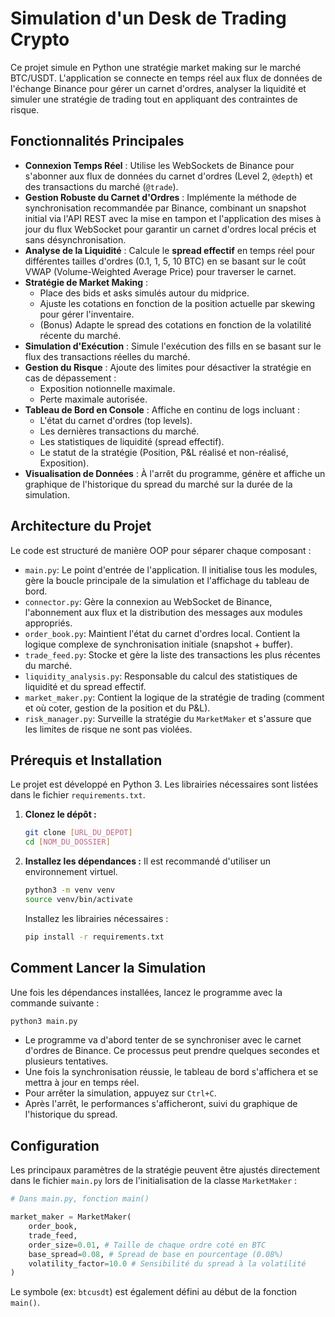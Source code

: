 # Simulation d'un Desk de Trading Crypto

Ce projet simule en Python une stratégie market making sur le marché BTC/USDT. L'application se connecte en temps réel aux flux de données de l'échange Binance pour gérer un carnet d'ordres, analyser la liquidité et simuler une stratégie de trading tout en appliquant des contraintes de risque.

## Fonctionnalités Principales

-   **Connexion Temps Réel** : Utilise les WebSockets de Binance pour s'abonner aux flux de données du carnet d'ordres (Level 2, `@depth`) et des transactions du marché (`@trade`).
-   **Gestion Robuste du Carnet d'Ordres** : Implémente la méthode de synchronisation recommandée par Binance, combinant un snapshot initial via l'API REST avec la mise en tampon et l'application des mises à jour du flux WebSocket pour garantir un carnet d'ordres local précis et sans désynchronisation.
-   **Analyse de la Liquidité** : Calcule le **spread effectif** en temps réel pour différentes tailles d'ordres (0.1, 1, 5, 10 BTC) en se basant sur le coût VWAP (Volume-Weighted Average Price) pour traverser le carnet.
-   **Stratégie de Market Making** :
    -   Place des bids et asks simulés autour du midprice.
    -   Ajuste les cotations en fonction de la position actuelle par skewing pour gérer l'inventaire.
    -   (Bonus) Adapte le spread des cotations en fonction de la volatilité récente du marché.
-   **Simulation d'Exécution** : Simule l'exécution des fills en se basant sur le flux des transactions réelles du marché.
-   **Gestion du Risque** : Ajoute des limites pour désactiver la stratégie en cas de dépassement :
    -   Exposition notionnelle maximale.
    -   Perte maximale autorisée.
-   **Tableau de Bord en Console** : Affiche en continu de logs incluant :
    -   L'état du carnet d'ordres (top levels).
    -   Les dernières transactions du marché.
    -   Les statistiques de liquidité (spread effectif).
    -   Le statut de la stratégie (Position, P&L réalisé et non-réalisé, Exposition).
-   **Visualisation de Données** : À l'arrêt du programme, génère et affiche un graphique de l'historique du spread du marché sur la durée de la simulation.

## Architecture du Projet

Le code est structuré de manière OOP pour séparer chaque composant :

-   `main.py`: Le point d'entrée de l'application. Il initialise tous les modules, gère la boucle principale de la simulation et l'affichage du tableau de bord.
-   `connector.py`: Gère la connexion au WebSocket de Binance, l'abonnement aux flux et la distribution des messages aux modules appropriés.
-   `order_book.py`: Maintient l'état du carnet d'ordres local. Contient la logique complexe de synchronisation initiale (snapshot + buffer).
-   `trade_feed.py`: Stocke et gère la liste des transactions les plus récentes du marché.
-   `liquidity_analysis.py`: Responsable du calcul des statistiques de liquidité et du spread effectif.
-   `market_maker.py`: Contient la logique de la stratégie de trading (comment et où coter, gestion de la position et du P&L).
-   `risk_manager.py`: Surveille la stratégie du `MarketMaker` et s'assure que les limites de risque ne sont pas violées.

## Prérequis et Installation

Le projet est développé en Python 3. Les librairies nécessaires sont listées dans le fichier `requirements.txt`.

1.  **Clonez le dépôt :**
    ```bash
    git clone [URL_DU_DEPOT]
    cd [NOM_DU_DOSSIER]
    ```

2.  **Installez les dépendances :**
    Il est recommandé d'utiliser un environnement virtuel.
    ```bash
    python3 -m venv venv
    source venv/bin/activate
    ```
    Installez les librairies nécessaires :
    ```bash
    pip install -r requirements.txt
    ```

## Comment Lancer la Simulation

Une fois les dépendances installées, lancez le programme avec la commande suivante :

```bash
python3 main.py
```

-   Le programme va d'abord tenter de se synchroniser avec le carnet d'ordres de Binance. Ce processus peut prendre quelques secondes et plusieurs tentatives.
-   Une fois la synchronisation réussie, le tableau de bord s'affichera et se mettra à jour en temps réel.
-   Pour arrêter la simulation, appuyez sur `Ctrl+C`.
-   Après l'arrêt, le performances s'afficheront, suivi du graphique de l'historique du spread.

## Configuration

Les principaux paramètres de la stratégie peuvent être ajustés directement dans le fichier `main.py` lors de l'initialisation de la classe `MarketMaker` :

```python
# Dans main.py, fonction main()

market_maker = MarketMaker(
    order_book,
    trade_feed,
    order_size=0.01, # Taille de chaque ordre coté en BTC
    base_spread=0.08, # Spread de base en pourcentage (0.08%)
    volatility_factor=10.0 # Sensibilité du spread à la volatilité
)
```

Le symbole (ex: `btcusdt`) est également défini au début de la fonction `main()`.